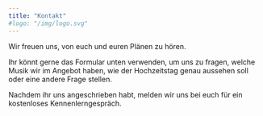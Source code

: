 ```yaml
---
title: "Kontakt"
#logo: "/img/logo.svg"
---
```


Wir freuen uns, von euch und euren Plänen zu hören.

Ihr könnt gerne das Formular unten verwenden, um uns zu fragen, welche Musik wir im Angebot haben, wie der Hochzeitstag genau aussehen soll oder eine andere Frage stellen.

Nachdem ihr uns angeschrieben habt, melden wir uns bei euch für ein kostenloses Kennenlerngespräch.
